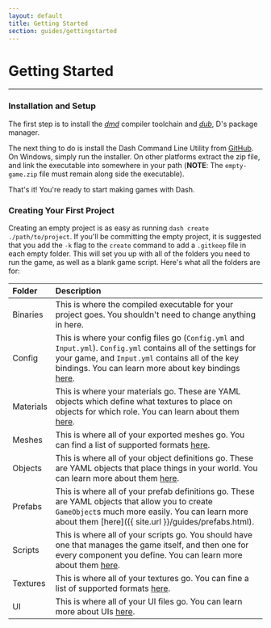 ```yaml
---
layout: default
title: Getting Started
section: guides/gettingstarted
---
```

# Getting Started
---

### Installation and Setup

The first step is to install the [*dmd*](TODO) compiler toolchain and
[*dub*](TODO), D's package manager.

The next thing to do is install the Dash Command Line Utility from
[GitHub](https://github.com/Circular-Studios/Dash-CLI/releases). On Windows,
simply run the installer. On other platforms extract the zip file, and link the
executable into somewhere in your path (**NOTE**: The `empty-game.zip` file must
remain along side the executable).

That's it! You're ready to start making games with Dash.

### Creating Your First Project

Creating an empty project is as easy as running `dash create ./path/to/project`.
If you'll be committing the empty project, it is suggested that you add the `-k`
flag to the `create` command to add a `.gitkeep` file in each empty folder.
This will set you up with all of the folders you need to run the game, as well
as a blank game script. Here's what all the folders are for:

| Folder    | Description
|:----------|:-----------
| Binaries  | This is where the compiled executable for your project goes. You shouldn't need to change anything in here.
| Config    | This is where your config files go (`Config.yml` and `Input.yml`). `Config.yml` contains all of the settings for your game, and `Input.yml` contains all of the key bindings. You can learn more about key bindings [here](TODO).
| Materials | This is where your materials go. These are YAML objects which define what textures to place on objects for which role. You can learn about them [here](TODO).
| Meshes    | This is where all of your exported meshes go. You can find a list of supported formats [here](TODO).
| Objects   | This is where all of your object definitions go. These are YAML objects that place things in your world. You can learn more about them [here](TODO).
| Prefabs   | This is where all of your prefab definitions go. These are YAML objects that allow you to create `GameObject`s much more easily. You can learn more about them [here]({{ site.url }}/guides/prefabs.html).
| Scripts   | This is where all of your scripts go. You should have one that manages the game itself, and then one for every component you define. You can learn more about them [here](TODO).
| Textures  | This is where all of your textures go. You can fine a list of supported formats [here](TODO).
| UI        | This is where all of your UI files go. You can learn more about UIs [here](TODO).
